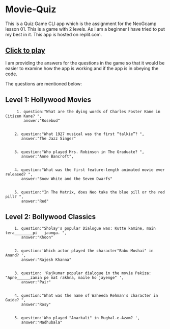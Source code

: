 # Movie-Quiz

This is a Quiz Game CLI app which is the assignment for the NeoGcamp lesson 01. This is a game with 2 levels. As I am a beginner I have tried to put my best in it. This app is hosted on replit.com. 
## [Click to play](https://replit.com/@SurajRai4/movie-quiz?embed=1&output=1#index.js)

I am providing the answers for the questions in the game so that it would be easier to examine how the app is working and if the app is in obeying the code.

The questions are mentioned below:

## Level 1: Hollywood Movies

         1. question:"What are the dying words of Charles Foster Kane in Citizen Kane? ",
            answer:"Rosebud"
      

        2. question:"What 1927 musical was the first “talkie”? ",
           answer:"The Jazz Singer"

      
        3. question:"Who played Mrs. Robinson in The Graduate? ",
           answer:"Anne Bancroft",
      

        4. question:"What was the first feature-length animated movie ever released? ",
           answer:"Snow White and the Seven Dwarfs"
      

        5. question:"In The Matrix, does Neo take the blue pill or the red pill? ",
           answer:"Red"
      

 ## Level 2: Bollywood Classics

        1. question:"Sholay's popular Dialogue was: Kutte kamine, main tera________pi   jaunga. ",
           answer:"Khoon"
    

        2. question:'Which actor played the character"Babu Moshai" in Anand? ',
           answer:"Rajesh Khanna"
      

        3. question: 'Rajkumar popular dialogue in the movie Pakiza: "Apne______zamin pe mat rakhna, maile ho jayenge" ',
           answer:"Pair"
      

        4. question:"What was the name of Waheeda Rehman's character in Guide? ",
           answer:"Rosy"
      

        5. question:'Who played "Anarkali" in Mughal-e-Azam? ',
           answer:"Madhubala"
      


